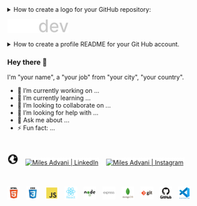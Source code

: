 <!-- ↓↓↓↓↓ Delete everything between this comment and the NEXT COMMENT ↓↓↓↓↓ -->
<details>
<summary>How to create a logo for your GitHub repository:</summary>
<br>

Logos are a great way to brand your GitHub repository. They can be used to showcase your personal brand, company, or project. You can create a logo using a graphic design tool like Adobe Illustrator, Figma, or Sketch. Once you have created your logo, you can export it as an SVG file and add it to your GitHub repository.

- With Figma: Visit [Figma](https://www.figma.com/) and create a new file. Design your logo using shapes, text, and colors. Once you are happy with your design, export it as an SVG file (Select your Logo with the mouse, right-click, and select copy as SVG). You can then add the SVG file to your GitHub repository.

</details>
<!-- ↑↑↑↑↑ Delete everything between this comment and the COMMENT ABOVE ↑↑↑↑↑ -->

[![Logo](https://github.com/miles-advani/cheat-sheets-and-templates/blob/main/assets/logos/ma-dev-logo.svg)](https://www.miles-advani.com/)

<!-- ↓↓↓↓↓ Delete everything between this comment and the NEXT COMMENT ↓↓↓↓↓ -->
<details>
<summary>How to create a profile README for your Git Hub account.</summary>
<br>

A profile README is a special repository that you can create on your GitHub account to showcase your work, skills, and interests. It is a great way to introduce yourself to other GitHub users and provide them with information about your projects, contributions, and achievements.

- Create a New Repository: To create a profile README, you need to create a new repository with the same name as your GitHub username. For example, if your GitHub username is `miles-advani`, the repository should be named `miles-advani`.

- Add a README File: Once you have created the repository, add a README file to it. You can use Markdown to format the content of the README file and include information about yourself, your projects, and your skills.

- Add a assets folder: Create a folder named `assets` in your repository. This folder can be used to store images, logos, and other files that you want to include in your profile README.

</details>
<!-- ↑↑↑↑↑ Delete everything between this comment and the COMMENT ABOVE ↑↑↑↑↑ -->

### Hey there 👋

I'm "your name", a "your job" from "your city", "your country".

- 🔭 I’m currently working on ...
- 🌱 I’m currently learning ...
- 👯 I’m looking to collaborate on ...
- 🤔 I’m looking for help with ...
- 💬 Ask me about ...
- ⚡ Fun fact: ...

<br>

<!-- <p align="left">
    <a href="YOUR_WEBSITE_URL"><img alt="miles-advani.com" width="22px" src="https://raw.githubusercontent.com/iconic/open-iconic/master/svg/globe.svg" /></a>
    <a href="YOUR_LINKEDIN_PROFILE_URL"><img alt="Miles Advani | LinkedIn" width="22px" src="https://cdn.jsdelivr.net/gh/simple-icons/simple-icons/icons/linkedin.svg" /></a>
    <a href="YOUR_INSTAGRAM_PROFILE_URL"><img alt="Miles Advani | Instagram" width="22px" src="https://cdn.jsdelivr.net/gh/simple-icons/simple-icons/icons/instagram.svg" /></a>
</p> -->

<p align="left">
    <a href="YOUR_WEBSITE_URL"><img alt="miles-advani.com" width="22px" style="margin-right: 10px; background: white; padding: 2px;" src="https://raw.githubusercontent.com/iconic/open-iconic/master/svg/globe.svg" /></a>
    <a href="https://www.linkedin.com/in/miles-advani/"><img alt="Miles Advani | LinkedIn" width="22px" style="margin-right: 10px; background: white; padding: 2px;" src="https://cdn.jsdelivr.net/gh/simple-icons/simple-icons/icons/linkedin.svg" /></a>
    <a href="YOUR_INSTAGRAM_PROFILE_URL"><img alt="Miles Advani | Instagram" width="22px" style="margin-right: 10px; background: white; padding: 2px;" src="https://cdn.jsdelivr.net/gh/simple-icons/simple-icons/icons/instagram.svg" /></a>
</p>

<br>

<!-- <img align="left" alt="HTML5" width="26px" src="https://raw.githubusercontent.com/devicons/devicon/master/icons/html5/html5-original-wordmark.svg" />
<img align="left" alt="CSS3" width="26px" src="https://raw.githubusercontent.com/devicons/devicon/master/icons/css3/css3-original-wordmark.svg" />
<img align="left" alt="JavaScript" width="26px" src="https://raw.githubusercontent.com/devicons/devicon/master/icons/javascript/javascript-original.svg" />
<img align="left" alt="React" width="26px" src="https://raw.githubusercontent.com/devicons/devicon/master/icons/react/react-original-wordmark.svg" />
<img align="left" alt="Node.js" width="26px" src="https://raw.githubusercontent.com/devicons/devicon/master/icons/nodejs/nodejs-original-wordmark.svg" />
<img align="left" alt="Express" width="26px" src="https://raw.githubusercontent.com/devicons/devicon/master/icons/express/express-original-wordmark.svg" />
<img align="left" alt="MongoDB" width="26px" src="https://raw.githubusercontent.com/devicons/devicon/master/icons/mongodb/mongodb-original-wordmark.svg" />
<img align="left" alt="Git" width="26px" src="https://raw.githubusercontent.com/devicons/devicon/master/icons/git/git-original-wordmark.svg" /><img align="left" alt="GitHub" width="26px" src="https://raw.githubusercontent.com/devicons/devicon/master/icons/github/github-original-wordmark.svg" />
<img align="left" alt="VS Code" width="26px" src="https://raw.githubusercontent.com/devicons/devicon/master/icons/vscode/vscode-original-wordmark.svg" /> -->

<p align="left">
    <img alt="HTML5" width="26px" style="margin-right: 10px; background: white; padding: 2px;" src="https://raw.githubusercontent.com/devicons/devicon/master/icons/html5/html5-original-wordmark.svg" />
    <img alt="CSS3" width="26px" style="margin-right: 10px; background: white; padding: 2px;" src="https://raw.githubusercontent.com/devicons/devicon/master/icons/css3/css3-original-wordmark.svg" />
    <img alt="JavaScript" width="26px" style="margin-right: 10px; background: white; padding: 2px;" src="https://raw.githubusercontent.com/devicons/devicon/master/icons/javascript/javascript-original.svg" />
    <img alt="React" width="26px" style="margin-right: 10px; background: white; padding: 2px;" src="https://raw.githubusercontent.com/devicons/devicon/master/icons/react/react-original-wordmark.svg" />
    <img alt="Node.js" width="26px" style="margin-right: 10px; background: white; padding: 2px;" src="https://raw.githubusercontent.com/devicons/devicon/master/icons/nodejs/nodejs-original-wordmark.svg" />
    <img alt="Express" width="26px" style="margin-right: 10px; background: white; padding: 2px;" src="https://raw.githubusercontent.com/devicons/devicon/master/icons/express/express-original-wordmark.svg" />
    <img alt="MongoDB" width="26px" style="margin-right: 10px; background: white; padding: 2px;" src="https://raw.githubusercontent.com/devicons/devicon/master/icons/mongodb/mongodb-original-wordmark.svg" />
    <img alt="Git" width="26px" style="margin-right: 10px; background: white; padding: 2px;" src="https://raw.githubusercontent.com/devicons/devicon/master/icons/git/git-original-wordmark.svg" />
    <img alt="GitHub" width="26px" style="margin-right: 10px; background: white; padding: 2px;" src="https://raw.githubusercontent.com/devicons/devicon/master/icons/github/github-original-wordmark.svg" />
    <img alt="VS Code" width="26px" style="margin-right: 10px; background: white; padding: 2px;" src="https://raw.githubusercontent.com/devicons/devicon/master/icons/vscode/vscode-original-wordmark.svg" />
</p>

<br><br><br><br><br><br><br><br><br><br>
